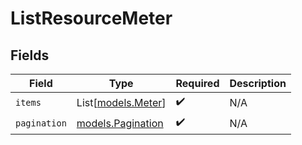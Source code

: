 # ListResourceMeter


## Fields

| Field                                        | Type                                         | Required                                     | Description                                  |
| -------------------------------------------- | -------------------------------------------- | -------------------------------------------- | -------------------------------------------- |
| `items`                                      | List[[models.Meter](../models/meter.md)]     | :heavy_check_mark:                           | N/A                                          |
| `pagination`                                 | [models.Pagination](../models/pagination.md) | :heavy_check_mark:                           | N/A                                          |